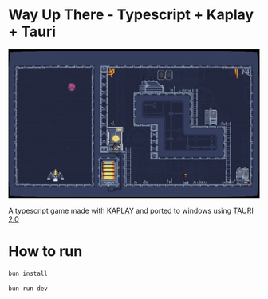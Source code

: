 # Way Up There - Typescript + Kaplay + Tauri

![alt text](docs/image.png) 

A typescript game made with [KAPLAY](https://kaplayjs.com/) and ported to windows using [TAURI 2.0](https://v2.tauri.app/)

# How to run

```
bun install
```

```
bun run dev
```
